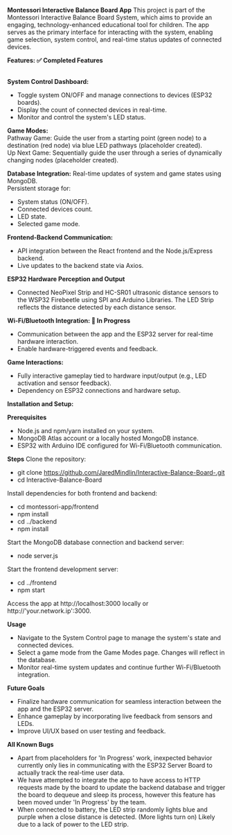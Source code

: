 **Montessori Interactive Balance Board App**
This project is part of the Montessori Interactive Balance Board System, which aims to provide an engaging, technology-enhanced educational tool for children. The app serves as the primary interface for interacting with the system, enabling game selection, system control, and real-time status updates of connected devices.

**Features: ✅ Completed Features**<br /><br />

**System Control Dashboard:**
* Toggle system ON/OFF and manage connections to devices (ESP32 boards).
* Display the count of connected devices in real-time.
* Monitor and control the system's LED status.

**Game Modes:**<br />
Pathway Game: Guide the user from a starting point (green node) to a destination (red node) via blue LED pathways (placeholder created).<br />
Up Next Game: Sequentially guide the user through a series of dynamically changing nodes (placeholder created).<br />

**Database Integration:**
Real-time updates of system and game states using MongoDB.<br />
Persistent storage for:<br />
* System status (ON/OFF).
* Connected devices count.
* LED state.
* Selected game mode.

**Frontend-Backend Communication:**
* API integration between the React frontend and the Node.js/Express backend.
* Live updates to the backend state via Axios.

**ESP32 Hardware Perception and Output**
* Connected NeoPixel Strip and HC-SR01 ultrasonic distance sensors to the WSP32 Firebeetle using SPI and Arduino Libraries. The LED Strip reflects the distance detected by each distance sensor. 

**Wi-Fi/Bluetooth Integration: 🚧 In Progress**
* Communication between the app and the ESP32 server for real-time hardware interaction.
* Enable hardware-triggered events and feedback.

**Game Interactions:**
* Fully interactive gameplay tied to hardware input/output (e.g., LED activation and sensor feedback).
* Dependency on ESP32 connections and hardware setup.

**Installation and Setup:**

**Prerequisites**
* Node.js and npm/yarn installed on your system.
* MongoDB Atlas account or a locally hosted MongoDB instance.
* ESP32 with Arduino IDE configured for Wi-Fi/Bluetooth communication.

**Steps**
Clone the repository:
* git clone https://github.com/JaredMindlin/Interactive-Balance-Board-.git
* cd Interactive-Balance-Board

Install dependencies for both frontend and backend:
* cd montessori-app/frontend
* npm install
* cd ../backend
* npm install

Start the MongoDB database connection and backend server:
* node server.js

Start the frontend development server:
* cd ../frontend
* npm start

Access the app at http://localhost:3000 locally or http://'your.network.ip':3000.

**Usage**
* Navigate to the System Control page to manage the system's state and connected devices.
* Select a game mode from the Game Modes page. Changes will reflect in the database.
* Monitor real-time system updates and continue further Wi-Fi/Bluetooth integration.

**Future Goals**
* Finalize hardware communication for seamless interaction between the app and the ESP32 server.
* Enhance gameplay by incorporating live feedback from sensors and LEDs.
* Improve UI/UX based on user testing and feedback.

**All Known Bugs**
* Apart from placeholders for 'In Progress' work, inexpected behavior currently only lies in communicating with the ESP32 Server Board to actually track the real-time user data.<br />
* We have attempted to integrate the app to have access to HTTP requests made by the board to update the backend database and trigger the board to dequeue and sleep its process, however this feature has been moved under 'In Progress' by the team.
* When connected to battery, the LED strip randomly lights blue and purple when a close distance is detected. (More lights turn on) Likely due to a lack of power to the LED strip.

